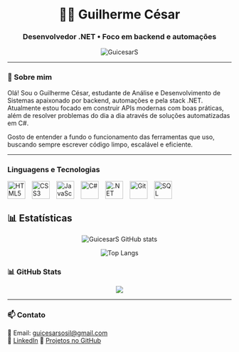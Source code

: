 <h1 align="center">👨‍💻 Guilherme César</h1>
<h3 align="center">Desenvolvedor .NET • Foco em backend e automações</h3>

<p align="center">
  <img src="https://komarev.com/ghpvc/?username=GuicesarS&label=Profile%20views&color=0e75b6&style=flat" alt="GuicesarS" />
</p>

---

### 👋 Sobre mim

Olá! Sou o Guilherme César, estudante de Análise e Desenvolvimento de Sistemas apaixonado por backend, automações e pela stack .NET.  
Atualmente estou focado em construir APIs modernas com boas práticas, além de resolver problemas do dia a dia através de soluções automatizadas em C#.

Gosto de entender a fundo o funcionamento das ferramentas que uso, buscando sempre escrever código limpo, escalável e eficiente.

---

### Linguagens e Tecnologias

<div style="display: flex; align-items: center; gap: 15px; flex-wrap: wrap;">
  <!-- HTML -->
  <img src="https://cdn.jsdelivr.net/gh/devicons/devicon/icons/html5/html5-original.svg" width="40" alt="HTML5" />
  
  <!-- CSS -->
  <img src="https://cdn.jsdelivr.net/gh/devicons/devicon/icons/css3/css3-original.svg" width="40" alt="CSS3" />
  
  <!-- JavaScript -->
  <img src="https://cdn.jsdelivr.net/gh/devicons/devicon/icons/javascript/javascript-original.svg" width="40" alt="JavaScript" />
  
  <!-- C# -->
  <img src="https://cdn.jsdelivr.net/gh/devicons/devicon/icons/csharp/csharp-original.svg" width="40" alt="C#" />
  
  <!-- .NET -->
  <img src="https://cdn.jsdelivr.net/gh/devicons/devicon/icons/dotnetcore/dotnetcore-original.svg" width="40" alt=".NET" />
  
  <!-- Git -->
  <img src="https://cdn.jsdelivr.net/gh/devicons/devicon/icons/git/git-original.svg" width="40" alt="Git" />
  
  <!-- SQL Server -->
  <img src="https://cdn.jsdelivr.net/gh/devicons/devicon/icons/microsoftsqlserver/microsoftsqlserver-plain.svg" width="40" alt="SQL Server" />
</div>


## 📊 Estatísticas

<div align="center">

![GuicesarS GitHub stats](https://github-readme-stats.vercel.app/api?username=GuicesarS&show_icons=true&theme=tokyonight&count_private=true&title_color=ffffff&icon_color=00bfff&text_color=ffffff&bg_color=0d1117)

![Top Langs](https://github-readme-stats.vercel.app/api/top-langs/?username=GuicesarS&layout=compact&theme=tokyonight&bg_color=0d1117&title_color=ffffff&text_color=ffffff)

</div>

### 📊 GitHub Stats

<p align="center">
  <img src="https://github-readme-stats.vercel.app/api?username=GuicesarS&show_icons=true&theme=dracula&count_private=true&title_color=ffffff&icon_color=bb2acf&text_color=daf7dc&bg_color=191919&hide_border=true" />
</p>

---

### 📫 Contato

📧 Email: guicesarsosil@gmail.com  
💼 [LinkedIn](https://www.linkedin.com/in/guicesarss/)
📂 [Projetos no GitHub](https://github.com/GuicesarS?tab=repositories)

